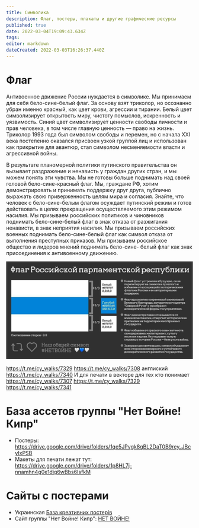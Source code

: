 ```yaml
---
title: Символика
description: Флаг, постеры, плакаты и другие графические ресурсы
published: true
date: 2022-03-04T19:09:43.634Z
tags: 
editor: markdown
dateCreated: 2022-03-03T16:26:37.440Z
---
```


# Флаг

Антивоенное движение России нуждается в символике. Мы принимаем для себя
бело-сине-белый флаг. За основу взят триколор, но осознанно убран именно
красный, как цвет крови, агрессии и тирании. Белый цвет символизирует
открытость миру, чистоту помыслов, искренность и уязвимость. Синий цвет
символизирует ценности свободы личности и прав человека, в том числе главную
ценность — право на жизнь.
Триколор 1993 года был символом свободы и перемен, но с начала XXI века
постепенно оказался присвоен узкой группой лиц и использован как прикрытие для
авантюр, стал символом несменяемости власти и агрессивной войны.

В результате планомерной политики путинского правительства он вызывает
раздражение и ненависть у граждан других стран, и мы можем понять эти чувства.
Мы не готовы больше поднимать над своей головой бело-сине-красный флаг.
Мы, граждане РФ, хотим демонстрировать и принимать поддержку друг друга,
публично выражать свою приверженность целям мира и согласия. Знайте, что
человек с бело-сине-белым флагом осуждает путинский режим и готов действовать
в целях прекращения осуществляемого этим режимом насилия.
Мы призываем российских политиков и чиновников поднимать бело-сине-белый
флаг в знак отказа от разжигания ненависти, в знак неприятия насилия.
Мы призываем российских военных поднимать бело-сине-белый флаг как символ
отказа от выполнения преступных приказов.
Мы призываем российское общество и лидеров мнений поднимать бело-сине-
белый флаг как знак присоединения к антивоенному движению.

![flag2.jpg](/flag2.jpg)


https://t.me/cy_walks/7329
https://t.me/cy_walks/7308
англиский https://t.me/cy_walks/7340
И для печати в векторе для тех кто понимает 
https://t.me/cy_walks/7307
https://t.me/cy_walks/7329
https://t.me/cy_walks/7341

# База ассетов группы "Нет Войне! Кипр"
* Постеры: https://drive.google.com/drive/folders/1qe5JPvgk8gBL2DaT0B9rey_JBcyIxPSB
* Макеты для печати лежат тут: https://drive.google.com/drive/folders/1p8HL7j-nnamhn4g0e1dig6wBbs6IsfkM

# Сайты с постерами

* Украинская [База креативних постерів](https://standwithukraine.super.site/a441535fb4fb4a9cab4cda445ee3a869)
* Сайт группы "Нет Войне! Кипр": [НЕТ ВОЙНЕ!](https://sites.google.com/view/nowar/%D0%B3%D0%BB%D0%B0%D0%B2%D0%BD%D0%B0%D1%8F-%D1%81%D1%82%D1%80%D0%B0%D0%BD%D0%B8%D1%86%D0%B0)